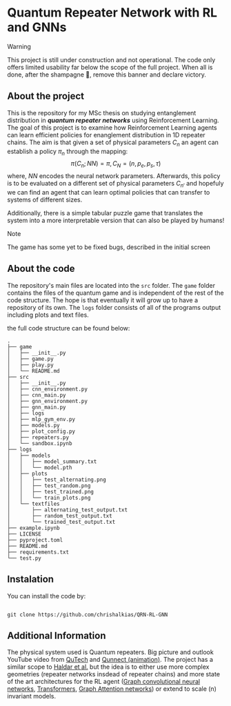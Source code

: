 # Quantum Repeater Network with RL and GNNs


>[!WARNING]
>This project is still under construction and not operational. The code only offers limited usability far below the scope of the full project. When all is done, after the shampagne :beers:, remove this banner and declare victory.

## About the project
This is the repository for my MSc thesis on studying entanglement distribution in ***quantum repeater networks*** using Reinforcement Learning. The goal of this project is to examine how Reinforcement Learning agents can learn efficient policies for enanglement distribution in 1D repeater chains. The aim is that given a set of physical parameters $C_n$ an agent can establish a policy $\pi_n$ through the mapping:
$$\pi(C_n; NN) = \pi,  C_N = (n, p_e, p_s, \tau)$$
where, $NN$ encodes the neural network parameters. Afterwards, this policy is to be evaluated on a different set of physical parameters $C_{n'}$ and hopefuly we can find an agent that can learn optimal policies that can transfer to systems of different sizes.

Additionally, there is a simple tabular puzzle game that translates the system into a more interpretable version that can also be played by humans!

>[!note]
>The game has some yet to be fixed bugs, described in the initial screen


## About the code
The repository's main files are located into the `src` folder. The `game` folder contains the files of the quantum game and is independent of the rest of the code structure. The hope is that eventually it will grow up to have a repository of its own. The `logs` folder consists of all of the programs output including plots and text files.

the full code structure can be found below:

```
.
├── game
│   ├── __init__.py
│   ├── game.py
│   ├── play.py
│   └── README.md
├── src
│   ├── __init__.py
│   ├── cnn_environment.py
│   ├── cnn_main.py
│   ├── gnn_environment.py
│   ├── gnn_main.py
│   ├── logs
│   ├── mlp_gym_env.py
│   ├── models.py
│   ├── plot_config.py
│   ├── repeaters.py
│   └── sandbox.ipynb
├── logs
│   ├── models
│   │   ├── model_summary.txt
│   │   └── model.pth
│   ├── plots
│   │   ├── test_alternating.png
│   │   ├── test_random.png
│   │   ├── test_trained.png
│   │   └── train_plots.png
│   └── textfiles
│       ├── alternating_test_output.txt
│       ├── random_test_output.txt
│       └── trained_test_output.txt
├── example.ipynb
├── LICENSE
├── pyproject.toml
├── README.md
├── requirements.txt
└── test.py
```

## Instalation
  You can install the code by:
```

git clone https://github.com/chrishalkias/QRN-RL-GNN

```

## Additional Information
The physical system used is Quantum repeaters. Big picture and outlook YouTube video from [QuTech](https://www.youtube.com/watch?v=9iCFH9Fk184) and [Qunnect (animation)](https://www.youtube.com/watch?v=3_oqkFO4f-A). The project has a similar scope to [Haldar et al.](https://arxiv.org/abs/2303.00777) but the idea is to either use more complex geometries (repeater networks insdead of repeater chains) and more state of the art architectures for the RL agent ([Graph convolutional neural networks](https://arxiv.org/pdf/1609.02907), [Transformers](https://arxiv.org/abs/1706.03762), [Graph Attention networks](https://arxiv.org/abs/1710.10903)) or extend to scale (n) invariant models.



  

